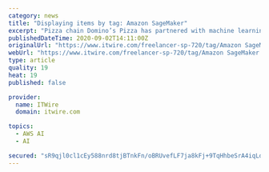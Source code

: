 ```yaml
---
category: news
title: "Displaying items by tag: Amazon SageMaker"
excerpt: "Pizza chain Domino’s Pizza has partnered with machine learning solutions vendor Max Kelsen to develop a ‘cognitive rostering’ solution that it says significantly improves the way it rosters ..."
publishedDateTime: 2020-09-02T14:11:00Z
originalUrl: "https://www.itwire.com/freelancer-sp-720/tag/Amazon SageMaker.html"
webUrl: "https://www.itwire.com/freelancer-sp-720/tag/Amazon SageMaker.html"
type: article
quality: 19
heat: 19
published: false

provider:
  name: ITWire
  domain: itwire.com

topics:
  - AWS AI
  - AI

secured: "sR9qjl0cl1cEy588nrd8tjBTnkFn/oBRUvefLF7ja8kFj+9TqHhbeSrA4iqLdwc+vt3M3wEydsjBm7pUkV/S0U3zUiS4q+1DGHpn5oEz0VV0o6V3LpM3IU/Gwt7J1+Ri2QRzjv7tF0eddwinXH3Kvy3Vt0n76RsHBONOM8KzdXG3NcVHTrrCTzpB6kID5nwPo4o/jIcXlo/u/E3c/UWfN+lyv5yU0+gIX2tY1TbCpUmV9GCYwYencj/i7763gA74OVRM6Yp/VcfZzldV0+qzTDeEOZ7XqqVGRT91gLXoJfX0LNH7trVCpCxGq3/Rw5u04HI+KuZpQXHLkGJ+ULcCbl7B70Jm7+fYSb/N9j+pzvo=;haOU8Sh1G3gkTlWWnV9skQ=="
---
```


